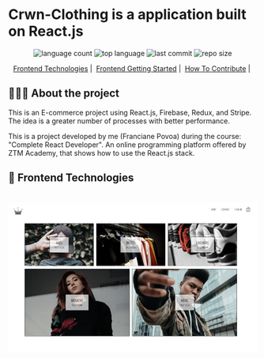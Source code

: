 # Crwn-Clothing is a application built on React.js

<p align="center">

<img alt="language count" src="https://img.shields.io/github/languages/count/francianepovoa/crwn-clothing?style=plastic">
<img alt="top language" src="https://img.shields.io/github/languages/top/francianepovoa/crwn-clothing?style=plastic">
<img alt="last commit" src="https://img.shields.io/github/last-commit/francianepovoa/crwn-clothing">
<img alt="repo size" src="https://img.shields.io/github/repo-size/francianepovoa/crwn-clothing">
</p>

<p align="center"> 
  <a href="#-frontend-technologies">Frontend Technologies</a>&nbsp;|&nbsp;
  <a href="#-frontend-getting-started">Frontend Getting Started</a>&nbsp;|&nbsp
  <a href="#-how-to-contribute-frontend">How To Contribute</a>&nbsp;|&nbsp;
</p>

## 👨🏻‍💻 About the project

This is an E-commerce project using React.js, Firebase, Redux, and Stripe. The idea is a greater number of processes with better performance.


This is a project developed by me (Franciane Povoa) during the course: "Complete React Developer". An online programming platform offered by ZTM Academy, that shows how to use the React.js stack.

## 🚀 Frontend Technologies
<h1 align="center">
	<img alt="Project Screenshots" src="https://github.com/francianepovoa/crwn-clothing/blob/master/img/Home.png" width="550px" height="300px" />
</h1>